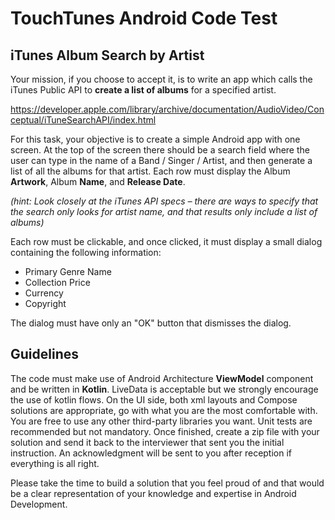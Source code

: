 # TouchTunes Android Code Test #

## iTunes Album Search by Artist ##

Your mission, if you choose to accept it, is to write an app which calls the iTunes Public API to **create a list of albums** for a specified artist.

https://developer.apple.com/library/archive/documentation/AudioVideo/Conceptual/iTuneSearchAPI/index.html

For this task, your objective is to create a simple Android app with one screen. At the top of the screen there should be a search field where the user can type in the name of a Band / Singer / Artist, and then generate a list of all the albums for that artist. Each row must display the Album **Artwork**, Album **Name**, and **Release Date**.

_(hint: Look closely at the iTunes API specs – there are ways to specify that the search only looks for artist name, and that results only include a list of albums)_

Each row must be clickable, and once clicked, it must display a small dialog containing the following information:
      
- Primary Genre Name
- Collection Price
- Currency
- Copyright

The dialog must have only an "OK" button that dismisses the dialog.

## Guidelines ##

The code must make use of Android Architecture **ViewModel** component and be written in **Kotlin**. LiveData is acceptable but we strongly encourage the use of kotlin flows. On the UI side, both xml layouts and Compose solutions are appropriate, go with what you are the most comfortable with. You are free to use any other third-party libraries you want. Unit tests are recommended but not mandatory. Once finished, create a zip file with your solution and send it back to the interviewer that sent you the initial instruction. An acknowledgment will be sent to you after reception if everything is all right.

Please take the time to build a solution that you feel proud of and that would be a clear representation of your knowledge and expertise in Android Development.
